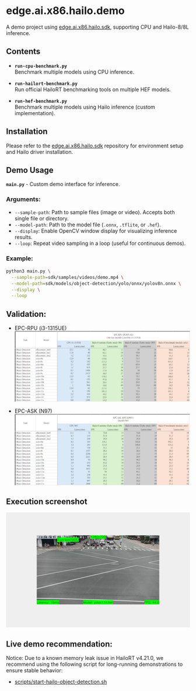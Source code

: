 # edge.ai.x86.hailo.demo

A demo project using [edge.ai.x86.hailo.sdk](https://github.com/Avalue-Technology/edge.ai.x86.hailo.sdk), supporting CPU and Hailo-8/8L inference.

## Contents

- **`run-cpu-benchmark.py`**  
  Benchmark multiple models using CPU inference.

- **`run-hailort-benchmark.py`**  
  Run official HailoRT benchmarking tools on multiple HEF models.

- **`run-hef-benchmark.py`**  
  Benchmark multiple models using Hailo inference (custom implementation).

## Installation

Please refer to the [edge.ai.x86.hailo.sdk](https://github.com/Avalue-Technology/edge.ai.x86.hailo.sdk) repository for environment setup and Hailo driver installation.

## Demo Usage

**`main.py`** - Custom demo interface for inference.

### Arguments:

- `--sample-path`: Path to sample files (image or video). Accepts both single file or directory.
- `--model-path`: Path to the model file (`.onnx`, `.tflite`, or `.hef`).
- `--display`: Enable OpenCV window display for visualizing inference results.
- `--loop`: Repeat video sampling in a loop (useful for continuous demos).

### Example:

```bash
python3 main.py \
  --sample-path=sdk/samples/videos/demo.mp4 \
  --model-path=sdk/models/object-detection/yolo/onnx/yolov8n.onnx \
  --display \
  --loop
```

## Validation:

- EPC-RPU (i3-1315UE)
![screenshot of EPC-RPU benchmark proformance](doc/benchmark-epc-rpu-i3-1315ue.png)

- EPC-ASK (N97)
![screenshot of EPC-ASL benchmark proformance](doc/benchmark-epc-asl-n97.png)

## Execution screenshot

![screenshot of demo programe](doc/execution-screenshot.png)

## Live demo recommendation:

Notice: Due to a known memory leak issue in HailoRT v4.21.0, we recommend using the following script for long-running demonstrations to ensure stable behavior:

- [scripts/start-hailo-object-detection.sh](scripts/start-hailo-object-detection.sh)
